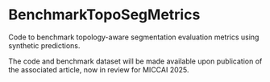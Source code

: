# BenchmarkTopoSegMetrics
Code to benchmark topology-aware segmentation evaluation metrics using synthetic predictions.

The code and benchmark dataset will be made available upon publication of the associated article, now in review for MICCAI 2025.

